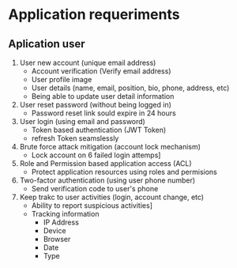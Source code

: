 # Application requeriments

## Aplication user

1. User new account (unique email address)
    - Account verification (Verify email address)
    - User profile image
    - User details (name, email, position, bio, phone, address, etc)
    - Being able to update user detail information
2. User reset password (without being logged in)
    - Password reset link sould expire in 24 hours
3. User login (using email and password)
    - Token based authentication (JWT Token)
    - refresh Token seamslessly
4. Brute force attack mitigation (account lock mechanism)
    - Lock account on 6 failed login attemps]
5. Role and Permission based application access (ACL)
    - Protect application resources using roles and permisions
6. Two-factor authentication (using user phone number)
    - Send verification code to user's phone
7. Keep trakc to user activities (login, account change, etc)
    - Ability to report suspicious activities]
    - Tracking information
      - IP Address
      - Device
      - Browser
      - Date
      - Type
